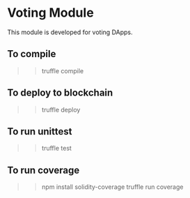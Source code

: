 # Voting Module

This module is developed for voting DApps.


## To compile
>> truffle compile

## To deploy to blockchain
>> truffle deploy

## To run unittest
>> truffle test

## To run coverage
>> npm install solidity-coverage
>> truffle run coverage